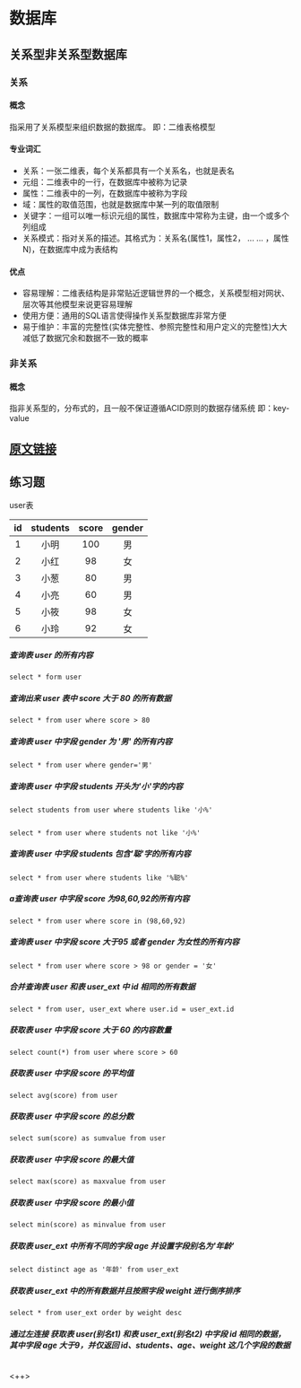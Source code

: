 # 数据库

## 关系型非关系型数据库
### 关系
#### 概念
指采用了关系模型来组织数据的数据库。 即：二维表格模型
#### 专业词汇
+ 关系：一张二维表，每个关系都具有一个关系名，也就是表名
+ 元组：二维表中的一行，在数据库中被称为记录
+ 属性：二维表中的一列，在数据库中被称为字段
+ 域：属性的取值范围，也就是数据库中某一列的取值限制
+ 关键字：一组可以唯一标识元组的属性，数据库中常称为主键，由一个或多个列组成
+ 关系模式：指对关系的描述。其格式为：关系名(属性1，属性2， ... ... ，属性N)，在数据库中成为表结构

#### 优点
+ 容易理解：二维表结构是非常贴近逻辑世界的一个概念，关系模型相对网状、层次等其他模型来说更容易理解
+ 使用方便：通用的SQL语言使得操作关系型数据库非常方便
+ 易于维护：丰富的完整性(实体完整性、参照完整性和用户定义的完整性)大大减低了数据冗余和数据不一致的概率

### 非关系
#### 概念
指非关系型的，分布式的，且一般不保证遵循ACID原则的数据存储系统 即：key-value

[原文链接](https://www.jianshu.com/p/fd7b422d5f93) 
--------



## 练习题
user表

| id | students | score | gender |
|:--:|:--------:|:-----:|:------:|
| 1  |   小明   |  100  |   男   |
| 2  |   小红   |  98   |   女   |
| 3  |   小葱   |  80   |   男   |
| 4  |   小亮   |  60   |   男   |
| 5  |   小筱   |  98   |   女   |
| 6  |   小玲   |  92   |   女   |

##### 查询表 user 的所有内容
```
select * form user
```

##### 查询出来 user 表中 score 大于 80 的所有数据
```
select * from user where score > 80
```

##### 查询表 user 中字段 gender 为 '男' 的所有内容
```
select * from user where gender='男'
```

##### 查询表 user 中字段 students 开头为'小'字的内容
```
select students from user where students like '小%'
```

##### 
```
select * from user where students not like '小%'
```

##### 查询表 user 中字段 students 包含'聪'字的所有内容
```
select * from user where students like '%聪%'
```

##### a查询表 user 中字段 score 为98,60,92的所有内容

```
select * from user where score in (98,60,92)
```

##### 查询表 user 中字段 score 大于95 或者 gender 为女性的所有内容
```
select * from user where score > 98 or gender = '女'
```

##### 合并查询表 user 和表 user_ext 中 id 相同的所有数据
```
select * from user, user_ext where user.id = user_ext.id
```

##### 获取表 user 中字段 score 大于 60 的内容数量
```
select count(*) from user where score > 60
```

##### 获取表 user 中字段 score 的平均值
```
select avg(score) from user
```
##### 获取表 user 中字段 score 的总分数
```
select sum(score) as sumvalue from user
```

##### 获取表 user 中字段 score 的最大值
```
select max(score) as maxvalue from user
```

##### 获取表 user 中字段 score 的最小值
```
select min(score) as minvalue from user
```

##### 获取表 user_ext 中所有不同的字段 age 并设置字段别名为'年龄'
```
select distinct age as '年龄' from user_ext
```

##### 获取表 user_ext 中的所有数据并且按照字段 weight 进行倒序排序
```
select * from user_ext order by weight desc
```

##### 通过左连接 获取表 user(别名t1) 和表 user_ext(别名t2) 中字段 id 相同的数据，其中字段 age 大于9，并仅返回 id、students、age、weight 这几个字段的数据
```

```

<++>
